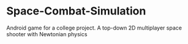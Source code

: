 # Space-Combat-Simulation
Android game for a college project. A top-down 2D multiplayer space shooter with Newtonian physics
